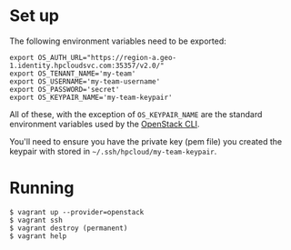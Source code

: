 # Set up

The following environment variables need to be exported:

    export OS_AUTH_URL="https://region-a.geo-1.identity.hpcloudsvc.com:35357/v2.0/"
    export OS_TENANT_NAME='my-team'
    export OS_USERNAME='my-team-username'
    export OS_PASSWORD='secret'
    export OS_KEYPAIR_NAME='my-team-keypair'

All of these, with the exception of `OS_KEYPAIR_NAME` are the standard environment variables used by the [OpenStack CLI](https://github.com/openstack/python-openstackclient).

You'll need to ensure you have the private key (pem file) you created the keypair with stored in `~/.ssh/hpcloud/my-team-keypair`.

# Running

    $ vagrant up --provider=openstack
    $ vagrant ssh
    $ vagrant destroy (permanent)
    $ vagrant help
